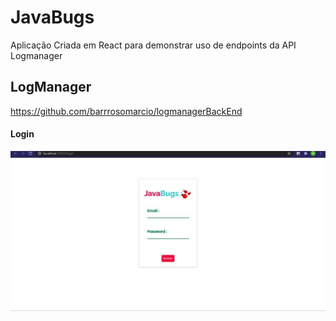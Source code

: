 # JavaBugs

Aplicação Criada em React para demonstrar uso de endpoints da API Logmanager


## LogManager
https://github.com/barrrosomarcio/logmanagerBackEnd


#### Login
![Login.jpg](./images/Login.jpg)
